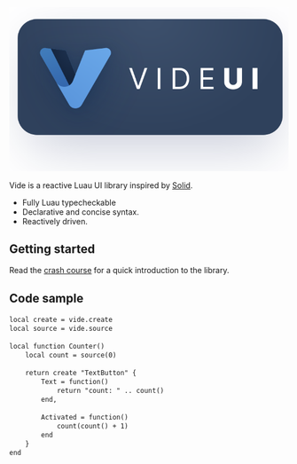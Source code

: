<br>

<div align="center">
    <img src="docs/public/full_logo.svg" width="600" />
</div>

Vide is a reactive Luau UI library inspired by [Solid](https://www.solidjs.com/).

- Fully Luau typecheckable
- Declarative and concise syntax.
- Reactively driven.

## Getting started

Read the
[crash course](https://centau.github.io/vide/tut/crash-course/1-introduction)
for a quick introduction to the library.

## Code sample

```luau
local create = vide.create
local source = vide.source

local function Counter()
    local count = source(0)

    return create "TextButton" {
        Text = function()
            return "count: " .. count()
        end,

        Activated = function()
            count(count() + 1)
        end
    }
end
```
